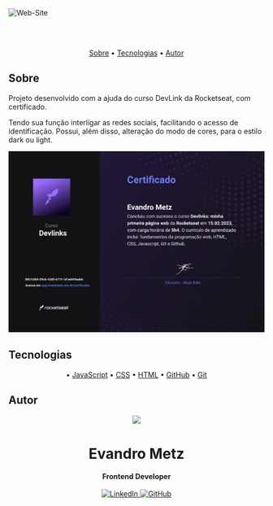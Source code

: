 <img src="./.github/WebSite" alt="Web-Site" />

<br><br>

<p align="center">
  <a href="#sobre">Sobre</a> •
  <a href="#tecnologias">Tecnologias</a> •
  <a href="#autor">Autor</a>  
</p>

## Sobre

Projeto desenvolvido com a ajuda do curso DevLink da Rocketseat, com certificado.

Tendo sua função interligar as redes sociais, facilitando o acesso de identificação. Possui, além disso, alteração do modo de cores, para o estilo dark ou light.

<img src="./.github\devlinks-certificate.jpg"/>

## Tecnologias 

<p align="center">
  • <a href="https://developer.mozilla.org/pt-BR/docs/Web/JavaScript">JavaScript</a> 
  • <a href="https://developer.mozilla.org/pt-BR/docs/Web/CSS">CSS</a>
  • <a href="https://developer.mozilla.org/pt-BR/docs/Web/HTML">HTML</a>
  • <a href="https://github.com/">GitHub</a> 
  • <a href="https://git-scm.com/">Git</a> 
</p>

## Autor

<div align="center">
<img src="https://avatars.githubusercontent.com/u/99353801?s=400&u=fbad208bf15350a9e06e3a81ca5434be5fd1c691&v=4" />
<h1>Evandro Metz</h1>
<strong>Frontend Developer</strong>
<br/>
<br/>

<a href="https://www.linkedin.com/in/evandro-metz-76a6b1248/" target="_blank">
<img alt="LinkedIn" src="https://img.shields.io/badge/linkedin-%230077B5.svg?style=for-the-badge&logo=linkedin&logoColor=white"/>
</a>

<a href="https://github.com/metzevandro" target="_blank">
<img alt="GitHub" src="https://img.shields.io/badge/github-%23121011.svg?style=for-the-badge&logo=github&logoColor=white"/>
</a>

<br/>
<br/>
</div>